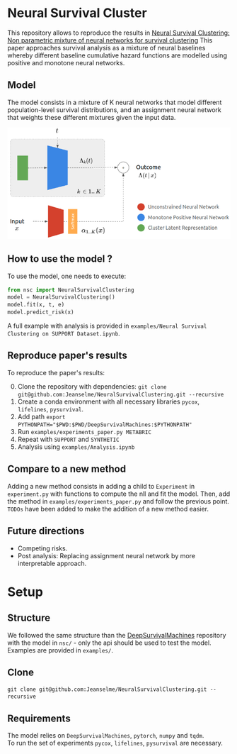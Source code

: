 # Neural Survival Cluster
This repository allows to reproduce the results in [Neural Survival Clustering: Non parametric mixture of neural networks for survival clustering]()
This paper approaches survival analysis as a mixture of neural baselines whereby different baseline cumulative hazard functions are modelled using positive and monotone neural networks.

## Model
The model consists in a mixture of K neural networks that model different population-level survival distributions, and an assignment neural network that weights these different mixtures given the input data. 

![Model](./images/nsc.png)

## How to use the model ?
To use the model, one needs to execute:
```python
from nsc import NeuralSurvivalClustering
model = NeuralSurvivalClustering()
model.fit(x, t, e)
model.predict_risk(x)
```

A full example with analysis is provided in `examples/Neural Survival Clustering on SUPPORT Dataset.ipynb`.

## Reproduce paper's results
To reproduce the paper's results:

0. Clone the repository with dependencies: `git clone git@github.com:Jeanselme/NeuralSurvivalClustering.git --recursive`
1. Create a conda environment with all necessary libraries `pycox`, `lifelines`, `pysurvival`.
2. Add path `export PYTHONPATH="$PWD:$PWD/DeepSurvivalMachines:$PYTHONPATH"`
3. Run `examples/experiments_paper.py METABRIC`
4. Repeat with `SUPPORT` and `SYNTHETIC`
5. Analysis using `examples/Analysis.ipynb`

## Compare to a new method
Adding a new method consists in adding a child to `Experiment` in `experiment.py` with functions to compute the nll and fit the model.
Then, add the method in `examples/experiments_paper.py` and follow the previous point. 
`TODOs` have been added to make the addition of a new method easier.

## Future directions
- Competing risks.
- Post analysis: Replacing assignment neural network by more interpretable approach.

# Setup
## Structure
We followed the same structure than the [DeepSurvivalMachines](https://github.com/autonlab/DeepSurvivalMachines) repository with the model in `nsc/` - only the api should be used to test the model. Examples are provided in `examples/`. 

## Clone
```
git clone git@github.com:Jeanselme/NeuralSurvivalClustering.git --recursive
```

## Requirements
The model relies on `DeepSurvivalMachines`, `pytorch`, `numpy` and `tqdm`.  
To run the set of experiments `pycox`, `lifelines`, `pysurvival` are necessary.